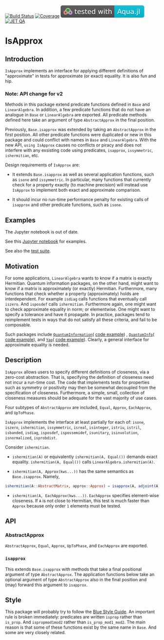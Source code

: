 [![Build Status](https://github.com/jlapeyre/IsApprox.jl/actions/workflows/CI.yml/badge.svg?branch=main)](https://github.com/jlapeyre/IsApprox.jl/actions/workflows/CI.yml?query=branch%3Amain)
[![Coverage](https://codecov.io/gh/jlapeyre/IsApprox.jl/branch/main/graph/badge.svg)](https://codecov.io/gh/jlapeyre/IsApprox.jl)
[![Aqua QA](https://raw.githubusercontent.com/JuliaTesting/Aqua.jl/master/badge.svg)](https://github.com/JuliaTesting/Aqua.jl)
[![JET QA](https://img.shields.io/badge/JET.jl-%E2%9C%88%EF%B8%8F-%23aa4444)](https://github.com/aviatesk/JET.jl)

# IsApprox

## Introduction

`IsApprox` implements an interface for applying different definitions of "approximate" in tests for approximate (or exact) equality.
It is also fun and hip.

### Note: API change for v2

Methods in this package extend predicate functions defined in `Base` and `LinearAlgebra`.
In addition, a few predicate functions that do not have an analogue in `Base` or `LinearAlgebra`
are exported. All predicate methods defined here take an argument of type `AbstractApprox` in the final
position.

Previously, `Base.isapprox` was extended by taking an `AbstractApprox` in the first position.
All other predicate functions were duplicated or new in this package and could conflict with
names in `Base` and `LinearAlgebra`. With the new API, `using IsApprox` causes no conflicts
or piracy and does not interfere with any exsisting code using predicates, `isapprox`,
`issymmetric`, `ishermitian`, etc.

Design requirements of `IsApprox` are:

* It extends `Base.isapprox` as well as several application functions, such as `isone` and
`issymmetric`.  In particular, many functions that currently check for a property exactly
(to machine precision) will instead use `IsApprox` to implement both exact and approximate
comparison.

* It should incur no run-time performance penalty for existing calls of `isapprox` and other
predicate functions, such as `isone`.

## Examples


The Jupyter notebook is out of date.

See this [Jupyter notebook](https://github.com/jlapeyre/IsApprox.jl/blob/master/Notebooks/IsApprox.ipynb)
for examples.

See also the [test suite](https://github.com/jlapeyre/IsApprox.jl/blob/master/test/runtests.jl).

## Motivation

For some applications, `LinearAlgebra` wants to know if a matrix is exactly
Hermitian. Quantum information packages, on the other hand, might want to know if a matrix
is approximately (or exactly) Hermitian. Furthermore, many functions that check whether a
property (approximately) holds are interdependent. For example `isdiag` calls functions
that eventually call `iszero`. And `isposdef` calls `ishermitian`. Furthermore again, one
might want to check approximate equality in norm; or elementwise. One might want to
specify a tolerance and have it propagate. In practice, packages tend to reimplement tests
in ways that do not satisfy all these criteria, and fail to be composable.

Such packages include [`QuantumInformation`](https://github.com/iitis/QuantumInformation.jl)(
[code example](https://github.com/iitis/QuantumInformation.jl/blob/b47400ebb09d10cc1eba5f7bf06badeb6cfe5429/src/utils.jl#L93-L113))
,
[`QuantumInfo`](https://github.com/BBN-Q/QuantumInfo.jl)(
[code example](https://github.com/BBN-Q/QuantumInfo.jl/blob/cbafdc7f295e7d56e41116c5ef4eca9500d45909/src/basics.jl#L248-L255)),
and
[`Yao`](https://github.com/QuantumBFS/Yao.jl)(
[code example](https://github.com/QuantumBFS/YaoBase.jl/blob/master/src/inspect.jl)).
Clearly, a general interface for approximate
equality is needed.

## Description

`IsApprox` allows users to specify different definitions of closeness, via a zero-cost
abstraction. That is, specifying the definition of closeness need not incur a run-time
cost.  The code that implements tests for properties such as symmetry or positivity may
then be somewhat decoupled from the specification of closeness. Furthermore, a simple,
small, collection of closeness measures should be adequate for the vast majority of use
cases.

Four subtypes of `AbstractApprox` are included, `Equal`, `Approx`, `EachApprox`, and `UpToPhase`.


`IsApprox` implements the interface at least partially for each of: `isone`, `iszero`, `ishermitian`, `issymmetric`,
`isreal`, `isinteger`, `istriu`, `istril`, `isbanded`, `isdiag`, `isposdef`,
`ispossemidef`, `isunitary`, `isinvolution`, `isnormalized`, `isprobdist`.

Consider `ishermitian`.

* `ishermitian(A)` or equivalently `ishermitian(A, Equal())` demands exact equality.
`ishermitian(A, Equal())` calls `LinearAlgebra.ishermitian(A)`.

* `ishermitian(A, Approx(kws...))` has the same semantics as `Base.isapprox`. Namely,

```julia
ishermitian(A::AbstractMatrix, approx::Approx) = isapprox(A, adjoint(A), approx)
```

* `ishermitian(A, EachApprox(kws...))`. `EachApprox` specifies element-wise closeness.
If `A` is not close to Hermitian, this test is much faster than `Approx` because
only order `1` elements must be tested.

## API

### AbstractApprox

`AbstractApprox`, `Equal`, `Approx`, `UpToPhase`, and `EachApprox` are exported.

### `isapprox`

This extends `Base.isapprox` with methods that take a final positional argument of type `AbstractApprox`.
The application functions below take an optional argument of type `AbstractApprox` also in the final
position and (may) forward this argument to `isapprox`.

## Style

This package will probably try to follow the [Blue Style Guide](https://github.com/invenia/BlueStyle).
An important rule is broken immediately: predicates are written `isprop` rather than `is_prop`.
And `ispropmod1mod2` rather than `is_prop_mod1_mod2`. The main reason is that some of these
functions exist by the same name in `Base`. And some are very closely related.

<!--  LocalWords:  IsApprox isapprox isone issymmetric LinearAlgebra isdiag iszero hoc
 -->
<!--  LocalWords:  isposdef ishermitian elementwise reimplement ishermitan QuantumInfo
 -->
<!--  LocalWords:  QuantumInformation Yao positivity subtypes AbstractApprox EachApprox
 -->
<!--  LocalWords:  kws julia adjoint isunitary
 -->
